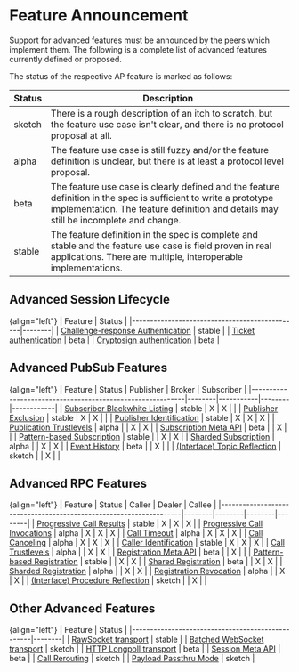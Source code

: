 # Feature Announcement

Support for advanced features must be announced by the peers which implement them. The following is a complete list of advanced features currently defined or proposed.


The status of the respective AP feature is marked as follows:

| Status | Description                                                                                                                                                                                              |
|--------|----------------------------------------------------------------------------------------------------------------------------------------------------------------------------------------------------------|
| sketch | There is a rough description of an itch to scratch, but the feature use case isn't clear, and there is no protocol proposal at all.                                                                      |
| alpha  | The feature use case is still fuzzy and/or the feature definition is unclear, but there is at least a protocol level proposal.                                                                           |
| beta   | The feature use case is clearly defined and the feature definition in the spec is sufficient to write a prototype implementation. The feature definition and details may still be incomplete and change. |
| stable | The feature definition in the spec is complete and stable and the feature use case is field proven in real applications. There are multiple, interoperable implementations.                              |


## Advanced Session Lifecycle

{align="left"}
| Feature                                       | Status |
|-----------------------------------------------|--------|
| [Challenge-response Authentication](#wampcra) | stable |
| [Ticket authentication](#ticketauth)          | beta   |
| [Cryptosign authentication](#cryptosignauth)  | beta   |


## Advanced PubSub Features

{align="left"}
| Feature                                                   | Status | Publisher | Broker | Subscriber |
|-----------------------------------------------------------|--------|-----------|--------|------------|
| [Subscriber Blackwhite Listing](#pubsub-bw-listing)       | stable | X         | X      |            |
| [Publisher Exclusion](#pubsub-pub-exclusion)              | stable | X         | X      |            |
| [Publisher Identification](#pubsub-pub-identification)    | stable | X         | X      | X          |
| [Publication Trustlevels](#pubsub-pub-trustlevels)        | alpha  |           | X      | X          |
| [Subscription Meta API](#pubsub-sub-metapi)               | beta   |           | X      |            |
| [Pattern-based Subscription](#pattern-based-subscription) | stable |           | X      | X          |
| [Sharded Subscription](#pubsub-sharded-subscription)      | alpha  |           | X      | X          |
| [Event History](#pubsub-event-history)                    | beta   |           | X      |            |
| [(Interface) Topic Reflection](#interface-reflection)     | sketch |           | X      |            |


## Advanced RPC Features

{align="left"}
| Feature                                                           | Status | Caller | Dealer | Callee |
|-------------------------------------------------------------------|--------|--------|--------|--------|
| [Progressive Call Results](#rpc-progressive-call-results)         | stable | X      | X      | X      |
| [Progressive Call Invocations](#rpc-progressive-call-invocations) | alpha  | X      | X      | X      |
| [Call Timeout](#rpc-call-timeout)                                 | alpha  | X      | X      | X      |
| [Call Canceling](#rpc-call-canceling)                             | alpha  | X      | X      | X      |
| [Caller Identification](#rpc-call-identification)                 | stable | X      | X      | X      |
| [Call Trustlevels](#rpc-call-trust-levels)                        | alpha  |        | X      | X      |
| [Registration Meta API](#rpc-reg-metapi)                          | beta   |        | X      |        |
| [Pattern-based Registration](#rpc-pattern-reg)                    | stable |        | X      | X      |
| [Shared Registration](#rpc-shared-registration)                   | beta   |        | X      | X      |
| [Sharded Registration](##rpc-sharded-registration)                | alpha  |        | X      | X      |
| [Registration Revocation](#rpc-registration-revocation)           | alpha  |        | X      | X      |
| [(Interface) Procedure Reflection](#interface-reflection)         | sketch |        | X      |        |


## Other Advanced Features

{align="left"}
| Feature                                          | Status |
|--------------------------------------------------|--------|
| [RawSocket transport](#rawsocket)                | stable |
| [Batched WebSocket transport](#batchedwebsocket) | sketch |
| [HTTP Longpoll transport](#longpoll)             | beta   |
| [Session Meta API](#session-metapi)              | beta   |
| [Call Rerouting](#rpc-call-rerouting)            | sketch |
| [Payload Passthru Mode](#payload-passthru-mode)  | sketch |
